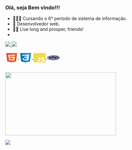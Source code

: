 ### Olá, seja Bem vindo!!!

- 🧑🏻‍🎓 Cursando o 6° período de sistema de informação.
- 👾 Desenvolvedor web.
- 🖖🏻 Live long and prosper, friends!
- 
<div>
  <a href="https://github.com/Thiago017">
  <img height="180em" src="https://github-readme-stats.vercel.app/api?/?username=Thiago017&show_icons=true&theme=dark&include_all_commits=true&count_private=true"/>
  <img height="180em" src="https://github-readme-stats.vercel.app/api/top-langs/?username=Thiago017&layout=compact&langs_count=7&theme=dark"/>
</div>
  
<div style="display: inline_block"><br>
  <img align="center" height="30" width="40" src="https://raw.githubusercontent.com/devicons/devicon/master/icons/html5/html5-original.svg">
  <img align="center" height="30" width="40" src="https://raw.githubusercontent.com/devicons/devicon/master/icons/css3/css3-original.svg">
  <img align="center" height="30" width="40" src="https://raw.githubusercontent.com/devicons/devicon/master/icons/javascript/javascript-plain.svg">
  <img align="center" height="30" width="40" src="https://raw.githubusercontent.com/devicons/devicon/master/icons/php/php-original.svg">
  
 <br><img align="center" height="200" width="350" src="https://cdn.discordapp.com/attachments/873410286760112141/873410337314046002/13380556183cc111895ddf1bcebfbeb1de90594f_hq.gif">
</div>
  
<div> 
   <a href="https://www.instagram.com/thiago.pereira7/" target="_blank"><img src="https://img.shields.io/badge/-Instagram-%23E4405F?style=for-the-badge&logo=instagram&logoColor=white" target="_blank"></a>
</div>
